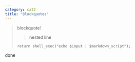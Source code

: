 ```yaml
---
category: cat2
title: "Blockquotes"
---
```

> blockquote!
> 
> > nested line
>
>     return shell_exec("echo $input | $markdown_script");

done